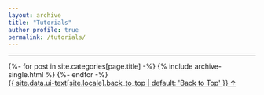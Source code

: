 ```yaml
---
layout: archive
title: "Tutorials"
author_profile: true
permalink: /tutorials/
---
```

<hr/>
<section id="post" class="taxonomy__section">
<div class="entries-{{ page.entries_layout | default: 'list' }}">
    {%- for post in site.categories[page.title] -%}
    {% include archive-single.html %}
    {%- endfor -%}
</div>
<a href="#site-nav" class="back-to-top">{{ site.data.ui-text[site.locale].back_to_top | default: 'Back to Top' }} &uarr;</a>
</section>